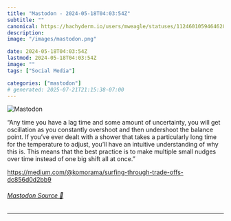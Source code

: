 ```yaml
---
title: "Mastodon - 2024-05-18T04:03:54Z"
subtitle: ""
canonical: https://hachyderm.io/users/mweagle/statuses/112460105946462819
description:
image: "/images/mastodon.png"

date: 2024-05-18T04:03:54Z
lastmod: 2024-05-18T04:03:54Z
image: ""
tags: ["Social Media"]

categories: ["mastodon"]
# generated: 2025-07-21T21:15:38-07:00
---
```

![Mastodon](/images/mastodon.png)

<p>“Any time you have a lag time and some amount of uncertainty, you will get oscillation as you constantly overshoot and then undershoot the balance point. If you’ve ever dealt with a shower that takes a particularly long time for the temperature to adjust, you’ll have an intuitive understanding of why this is. This means that the best practice is to make multiple small nudges over time instead of one big shift all at once.”</p><p><a href="https://medium.com/@komorama/surfing-through-trade-offs-dc856d0d2bb9" target="_blank" rel="nofollow noopener noreferrer" translate="no"><span class="invisible">https://</span><span class="ellipsis">medium.com/@komorama/surfing-t</span><span class="invisible">hrough-trade-offs-dc856d0d2bb9</span></a></p>


###### [Mastodon Source 🐘](https://hachyderm.io/@mweagle/112460105946462819)

___
